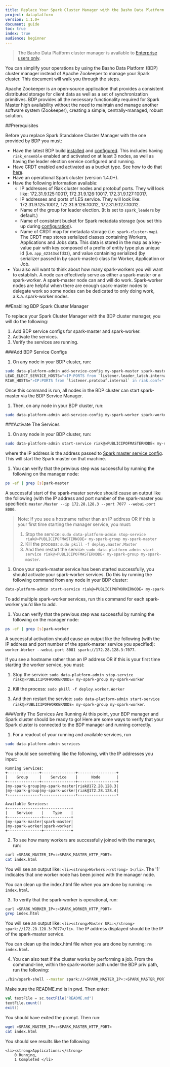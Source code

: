 ```yaml
---
title: Replace Your Spark Cluster Manager with the Basho Data Platform Cluster Manager
project: dataplatform
version: 1.1.0+
document: guide
toc: true
index: true
audience: beginner
---
```



[bdp install]: http://docs.basho.com/dataplatform/1.1.0/installing/
[bdp configure]: http://docs.basho.com/dataplatform/1.1.0/using-dataplatform/configuration/setup-a-cluster/
[bdp configure spark master]: http://docs.basho.com/dataplatform/1.1.0/using-dataplatform/configuration/setup-a-cluster/#set-up-spark-cluster-metadata
[ee]: http://info.basho.com/Wiki_Riak_Enterprise_Request.html
[riak data types]: http://docs.basho.com/riak/2.1.1/dev/using/data-types/


>The Basho Data Platform cluster manager is available to [Enterprise users only][ee].

You can simplify your operations by using the Basho Data Platform (BDP) cluster manager instead of Apache Zookeeper to manage your Spark cluster. This document will walk you through the steps.

Apache Zookeeper is an open-source application that provides a consistent distributed storage for client data as well as a set of synchronization primitives. BDP provides all the necessary functionality required for Spark Master high availability without the need to maintain and manage another software system (Zookeeper), creating a simple, centrally-managed, robust solution.

##Prerequisites

Before you replace Spark Standalone Cluster Manager with the one provided by BDP you must:

* Have the latest BDP build [installed][bdp install] and [configured][bdp configure]. This includes having `riak_ensemble` enabled and activated on at least 3 nodes, as well as having the leader election service configured and running.
* Have CRDT enabled and activated as a bucket type. See how to do that [here][riak data types].
* Have an operational Spark cluster (version 1.4.0+). 
* Have the following information available:
  * IP addresses of Riak cluster nodes and protobuf ports. They will look like: 172.31.9.125:10017, 172.31.9.126:10017, 172.31.9.127:10017.
  * IP addresses and ports of LES service. They will look  like: 172.31.9.125:10012, 172.31.9.126:10012, 172.31.9.127:10012.
  * Name of the group for leader election. (It is set to `spark_leaders` by default.)
  * Name of consistent bucket for Spark metadata storage (you set this up during [configuration][bdp configure]).
  * Name of CRDT map for metadata storage (i.e. `spark-cluster-map`). The CRDT map stores serialized classes containing Workers, Applications and Jobs data. This data is stored in the map as a key-value pair with key composed of a prefix of entity type plus unique id (i.e. `app_42343sdfd33`), and value containing serialized (by serializer passed in by spark-master) class for Worker, Application or Job.
* You also will want to think about how many spark-workers you will want to establish. A node can effectively serve as either a spark-master or a spark-worker. A spark-master node can and will do work. Spark-worker nodes are helpful when there are enough spark-master nodes to delegate work so some nodes can be dedicated to only doing work, a.k.a. spark-worker nodes.

##Enabling BDP Spark Cluster Manager

To replace your Spark Cluster Manager with the BDP cluster manager, you will do the following:

1. Add BDP service configs for spark-master and spark-worker.
2. Activate the services.
3. Verify the services are running.

###Add BDP Service Configs

1. On any node in your BDP cluster, run:


```bash
sudo data-platform-admin add-service-config my-spark-master spark-master \
LEAD_ELECT_SERVICE_HOSTS="»IP:PORTS from `listener.leader_latch.internal` in riak.conf«" \
RIAK_HOSTS="»IP:PORTS from `listener.protobuf.internal` in riak.conf«"
```

   Once this command is run, all nodes in the BDP cluster can start spark-master via the BDP Service Manager.

1. Then, on any node in your BDP cluster, run:

```bash
sudo data-platform-admin add-service-config my-spark-worker spark-worker MASTER_URL="spark://»PUBLICIPOFMASTERNODE«:»DEFAULTSPARKMASTERPORT«"
```

###Activate The Services

1. On any node in your BDP cluster, run: 


```bash
sudo data-platform-admin start-service riak@»PUBLICIPOFMASTERNODE« my-spark-group my-spark-master
```
   where the IP address is the address passed to [Spark master service config][bdp configure spark master].  This will start the Spark master on that machine.

1. You can verify that the previous step was successful by running the following on the manager node:


```bash
ps -ef | grep [s]park-master
```

A successful start of the spark-master service should cause an output like the following (with the IP address and port number of the spark-master you specified): `master.Master --ip 172.28.128.3 --port 7077 --webui-port 8080`.
   
> Note: If you see a hostname rather than an IP address OR if this is your first time starting the manager service, you must:
> 
> 1. Stop the service: `sudo data-platform-admin stop-service riak@»PUBLICIPOFMASTERNODE« my-spark-group my-spark-master`
> 2. Kill the process: `sudo pkill -f deploy.master.Master`
> 3. And then restart the service: `sudo data-platform-admin start-service riak@»PUBLICIPOFMASTERNODE« my-spark-group my-spark-master`.

1. Once your spark-master service has been started successfully, you should activate your spark-worker services. Do this by running the following command from any node in your BDP cluster:


```bash
data-platform-admin start-service riak@»PUBLICIPOFWORKERNODE« my-spark-group my-spark-worker
```

   To add multiple spark-worker services, run this command for each spark-worker you'd like to add.

1. You can verify that the previous step was successful by running the following on the manager node:

```bash
ps -ef | grep [s]park-worker
```

A successful activation should cause an output like the following (with the IP address and port number of the spark-master service you specified): `worker.Worker --webui-port 8081 spark://172.28.128.3:7077`.

<div class="note">
If you see a hostname rather than an IP address OR if this is your first time starting the worker service, you must:

1. Stop the service: `sudo data-platform-admin stop-service riak@»PUBLICIPOFWORKERNODE« my-spark-group my-spark-worker`

2. Kill the process: `sudo pkill -f deploy.worker.Worker`

3. And then restart the service: `sudo data-platform-admin start-service riak@»PUBLICIPOFWORKERNODE« my-spark-group my-spark-worker`.
</div>

###Verify The Services Are Running
At this point, your BDP manager and Spark cluster should be ready to go! Here are some ways to verify that your Spark cluster is connected to the BDP manager and running correctly. 

1. For a readout of your running and available services, run 

```bash
sudo data-platform-admin services
```

You should see something like the following, with the IP addresses you input:

```
Running Services:
+--------------+---------------+-----------------+
|    Group     |    Service    |      Node       |
+--------------+---------------+-----------------+
|my-spark-group|my-spark-master|riak@172.28.128.3|
|my-spark-group|my-spark-worker|riak@172.28.128.4|
+--------------+---------------+-----------------+

Available Services:
+---------------+------------+
|    Service    |    Type    |
+---------------+------------+
|my-spark-master|spark-master|
|my-spark-worker|spark-worker|
+---------------+------------+
```

2. To see how many workers are successfully joined with the manager, run:


```bash
curl »SPARK_MASTER_IP«:»SPARK_MASTER_HTTP_PORT«
cat index.html
```
You will see an output like: `<li><strong>Workers:</strong> 1</li>`. The '1' indicates that one worker node has been joined with the manager node.

You can clean up the index.html file when you are done by running: `rm index.html`.

3. To verify that the spark-worker is operational, run:


```bash
curl »SPARK_WORKER_IP«:»SPARK_WORKER_HTTP_PORT«
grep index.html
```
You will see an output like:  `<li><strong>Master URL:</strong> spark://172.28.128.3:7077</li>`. The IP address displayed should be the IP of the spark-master service.

You can clean up the index.html file when you are done by running: `rm index.html`.

4. You can also test if the cluster works by performing a job. From the command-line, within the spark-worker path under the BDP priv path, run the following:

```bash
./bin/spark-shell --master spark://»SPARK_MASTER_IP«:»SPARK_MASTER_PORT«
```

Make sure the README.md is in pwd. Then enter:

```scala
val textFile = sc.textFile("README.md")
textFile.count()
exit()
```

You should have exited the prompt. Then run:

```bash
wget »SPARK_MASTER_IP«:»SPARK_MASTER_HTTP_PORT«
cat index.html
```

You should see results like the following:

```
<li><strong>Applications:</strong>
    0 Running,
    1 Completed </li>
```
